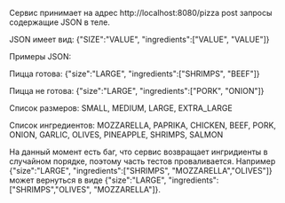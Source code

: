 Сервис принимает на адрес http://localhost:8080/pizza post запросы содержащие JSON в теле.

JSON имеет вид: {"SIZE":"VALUE", "ingredients":["VALUE", "VALUE"]}

Примеры JSON:

Пицца готова: {"size":"LARGE", "ingredients":["SHRIMPS", "BEEF"]}

Пицца не готова: {"size":"LARGE", "ingredients":["PORK", "ONION"]}

Список размеров:
SMALL, MEDIUM, LARGE, EXTRA_LARGE

Список ингредиентов:
MOZZARELLA, PAPRIKA, CHICKEN, BEEF, PORK, ONION, GARLIC, OLIVES, PINEAPPLE, SHRIMPS, SALMON


На данный момент есть баг, что сервис возвращает ингридиенты в случайном порядке, поэтому часть тестов проваливается. Например {"size":"LARGE", "ingredients":["SHRIMPS", "MOZZARELLA","OLIVES"]} может вернуться в виде {"size":"LARGE", "ingredients":["SHRIMPS","OLIVES", "MOZZARELLA"]}.
